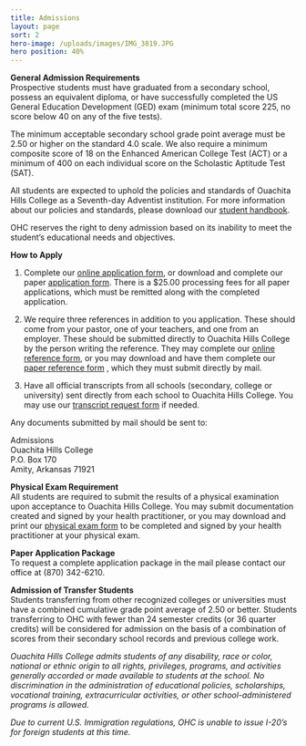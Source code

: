 ```yaml
---
title: Admissions
layout: page
sort: 2
hero-image: /uploads/images/IMG_3819.JPG
hero position: 40%
---
```


**General Admission Requirements**  
Prospective students must have graduated from a secondary school, possess an equivalent
diploma, or have successfully completed the US General Education Development (GED) exam
(minimum total score 225, no score below 40 on any of the five tests).

The minimum acceptable secondary school grade point average must be 2.50 or higher on the
standard 4.0 scale. We also require a minimum composite score of 18 on the Enhanced
American College Test (ACT) or a minimum of 400 on each individual score on the Scholastic
Aptitude Test (SAT).

All students are expected to uphold the policies and standards of Ouachita Hills College as
a Seventh-day Adventist institution. For more information about our policies and standards,
please download our [student handbook](/uploads/documents/Handbook2015-17.pdf).

OHC reserves the right to deny admission based on its inability to meet the student’s educational
needs and objectives.

**How to Apply**

1. Complete our [online application form](https://www.surveymoz.com/s/ohc-student-application),
or download and complete our paper
[application form](/uploads/documents/OHC-Student-Application.pdf).
There is a $25.00 processing fees for all paper applications, which must be remitted along
with the completed application.

2. We require three references in addition to you application. These should come from your
 pastor, one of your teachers, and one from an employer. These should be submitted
 directly to Ouachita Hills College by the person writing the reference. They may complete
 our [online reference form](https://www.surveymoz.com/s/ohc-student-reference), or you may
 download and have them complete our
   [paper reference form](/uploads/documents/OHC-Student-References-Form.pdf)
   , which they must submit directly by mail.

3. Have all official transcripts from all schools (secondary, college or university) sent
directly from each school to Ouachita Hills College. You may use our
[transcript request form](/uploads/documents/OHC-Transcript-Request-Form.pdf)
 if needed.

Any documents submitted by mail should be sent to:

Admissions  
Ouachita Hills College  
P.O. Box 170  
Amity, Arkansas 71921

**Physical Exam Requirement**  
All students are required to submit the results of a physical examination upon acceptance
to Ouachita Hills College. You may submit documentation created and signed by your health practitioner,
or you may download and print our [physical exam form](/uploads/documents/Physical-Exam.pdf) to be completed and signed by your health practitioner at your physical exam.

**Paper Application Package**  
To request a complete application package in the mail please contact our office at (870) 342-6210.

**Admission of Transfer Students**  
Students transferring from other recognized colleges or universities must have a combined
cumulative grade point average of 2.50 or better. Students transferring to OHC with fewer
than 24 semester credits (or 36 quarter credits) will be considered for admission on the
basis of a combination of scores from their secondary school records and previous college
work.

*Ouachita Hills College admits students of any disability, race or color, national or
ethnic origin to all rights, privileges, programs, and activities generally accorded or
made available to students at the school. No discrimination in the administration of
educational policies, scholarships, vocational training, extracurricular activities, or
other school-administered programs is allowed.*

*Due to current U.S. Immigration regulations, OHC is unable to issue I-20’s for foreign
students at this time.*
